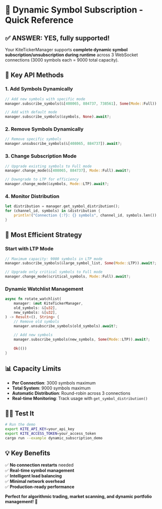 # 🚀 Dynamic Symbol Subscription - Quick Reference

## ✅ ANSWER: YES, fully supported!

Your KiteTickerManager supports **complete dynamic symbol subscription/unsubscription during runtime** across 3 WebSocket connections (3000 symbols each = 9000 total capacity).

## 🔧 Key API Methods

### 1. **Add Symbols Dynamically**
```rust
// Add new symbols with specific mode
manager.subscribe_symbols(&[408065, 884737, 738561], Some(Mode::Full)).await?;

// Add with default mode
manager.subscribe_symbols(&symbols, None).await?;
```

### 2. **Remove Symbols Dynamically**  
```rust
// Remove specific symbols
manager.unsubscribe_symbols(&[408065, 884737]).await?;
```

### 3. **Change Subscription Mode**
```rust
// Upgrade existing symbols to Full mode
manager.change_mode(&[408065, 884737], Mode::Full).await?;

// Downgrade to LTP for efficiency
manager.change_mode(&symbols, Mode::LTP).await?;
```

### 4. **Monitor Distribution**
```rust
let distribution = manager.get_symbol_distribution();
for (channel_id, symbols) in &distribution {
    println!("Connection {:?}: {} symbols", channel_id, symbols.len());
}
```

## 🎯 Most Efficient Strategy

### **Start with LTP Mode**
```rust
// Maximum capacity: 9000 symbols in LTP mode
manager.subscribe_symbols(&large_symbol_list, Some(Mode::LTP)).await?;

// Upgrade only critical symbols to Full mode
manager.change_mode(&critical_symbols, Mode::Full).await?;
```

### **Dynamic Watchlist Management**
```rust
async fn rotate_watchlist(
    manager: &mut KiteTickerManager,
    old_symbols: &[u32],
    new_symbols: &[u32],
) -> Result<(), String> {
    // Remove old symbols
    manager.unsubscribe_symbols(old_symbols).await?;
    
    // Add new symbols
    manager.subscribe_symbols(new_symbols, Some(Mode::LTP)).await?;
    
    Ok(())
}
```

## 📊 Capacity Limits

- **Per Connection**: 3000 symbols maximum
- **Total System**: 9000 symbols maximum  
- **Automatic Distribution**: Round-robin across 3 connections
- **Real-time Monitoring**: Track usage with `get_symbol_distribution()`

## 🏃‍♂️ Test It

```bash
# Run the demo
export KITE_API_KEY=your_api_key
export KITE_ACCESS_TOKEN=your_access_token
cargo run --example dynamic_subscription_demo
```

## 💡 Key Benefits

✅ **No connection restarts** needed  
✅ **Real-time symbol management**  
✅ **Intelligent load balancing**  
✅ **Minimal network overhead**  
✅ **Production-ready performance**  

**Perfect for algorithmic trading, market scanning, and dynamic portfolio management!** 🎯

